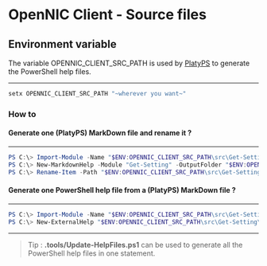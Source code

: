 # OpenNIC Client - Source files

## Environment variable

The variable OPENNIC_CLIENT_SRC_PATH is used by [PlatyPS](https://github.com/PowerShell/platyPS/) to generate the PowerShell help files.

---

```bat
setx OPENNIC_CLIENT_SRC_PATH "~wherever you want~"
```

### How to

#### Generate one (PlatyPS) MarkDown file and rename it ?

---

```powershell
PS C:\> Import-Module -Name "$ENV:OPENNIC_CLIENT_SRC_PATH\src\Get-Setting" -Force
PS C:\> New-MarkdownHelp -Module "Get-Setting" -OutputFolder "$ENV:OPENNIC_CLIENT_SRC_PATH\src\Get-Setting"
PS C:\> Rename-Item -Path "$ENV:OPENNIC_CLIENT_SRC_PATH\src\Get-Setting\Get-Setting.md" -NewName "README.md"
```

#### Generate one PowerShell help file from a (PlatyPS) MarkDown file ?

---

```powershell
PS C:\> Import-Module -Name "$ENV:OPENNIC_CLIENT_SRC_PATH\src\Get-Setting" -Force
PS C:\> New-ExternalHelp "$ENV:OPENNIC_CLIENT_SRC_PATH\src\Get-Setting\README.md" -OutputPath "$ENV:OPENNIC_CLIENT_SRC_PATH\src\Get-Setting\Get-Setting-help.xml" -Force
```

---

> Tip : **.tools/Update-HelpFiles.ps1** can be used to generate all the PowerShell help files in one statement.
